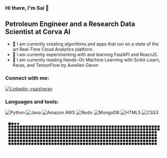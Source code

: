 ### Hi there, I'm Sai 👋

## Petroleum Engineer and a Research Data Scientist at Corva AI
- 🔭 I am currently creating algorithms and apps that run on a state of the art Real-Time Cloud Analytics platform.
- 🌱 I am currently experimenting with and learning FastAPI and ReactJS.
- 📖 I am currently reading Hands-On Machine Learning with Scikit-Learn, Keras, and TensorFlow by Aurelien Geron

### Connect with me:
[![Linkedin: ysaisharan](https://img.shields.io/badge/-ysaisharan-blue?style=flat&logo=Linkedin&logoColor=white&link=https://www.linkedin.com/in/ysaisharan/)](https://www.linkedin.com/in/ysaisharan/)

### Languages and tools:
![Python](https://img.shields.io/badge/-Python-black?style=flat&logo=Python)
![Java](https://img.shields.io/badge/-java-E34A86?style=flat&logo=java)
![Amazon AWS](https://img.shields.io/badge/Amazon%20AWS-orange?style=flat&logo=amazon-aws)
![Redis](https://img.shields.io/badge/-Redis-black?style=flat&logo=Redis)
![MongoDB](https://img.shields.io/badge/-MongoDB-black?style=flat&logo=mongodb)
![HTML5](https://img.shields.io/badge/-HTML5-E34F26?style=flat&logo=html5&logoColor=white)
![CSS3](https://img.shields.io/badge/-CSS3-1572B6?style=flat&logo=css3)

<!-- ![github contribution grid snake animation](https://raw.githubusercontent.com/saiyalamarty/saiyalamarty/output/github-contribution-grid-snake-dark.svg#gh-dark-mode-only)![github contribution grid snake animation](https://raw.githubusercontent.com/saiyalamarty/saiyalamarty/output/github-contribution-grid-snake.svg#gh-light-mode-only) -->

<picture>
  <source media="(prefers-color-scheme: dark)" srcset="https://raw.githubusercontent.com/saiyalamarty/saiyalamarty/output/github-contribution-grid-snake-dark.svg">
  <source media="(prefers-color-scheme: light)" srcset="https://raw.githubusercontent.com/saiyalamarty/saiyalamarty/output/github-contribution-grid-snake.svg">
  <img alt="Shows an svg of github contrib heatmap and a snake moving around." src="https://raw.githubusercontent.com/saiyalamarty/saiyalamarty/output/github-contribution-grid-snake-dark.svg">
</picture>

<!-- generated with [Platane/snk](https://github.com/Platane/snk) -->

<!-- ![Sai's github stats](https://github-readme-stats.vercel.app/api?username=saiyalamarty&count_private=true&show_icons=true&hide_border=true&title_color=adbac7&text_color=adbac6&bg_color=22272e&hide_rank=true) -->

<!--
**saiyalamarty/saiyalamarty** is a ✨ _special_ ✨ repository because its `README.md` (this file) appears on your GitHub profile.

Here are some ideas to get you started:

- 🔭 I’m currently working on ...
- 🌱 I’m currently learning ...
- 👯 I’m looking to collaborate on ...
- 🤔 I’m looking for help with ...
- 💬 Ask me about ...
- 📫 How to reach me: ...
- 😄 Pronouns: ...
- ⚡ Fun fact: ...
-->
